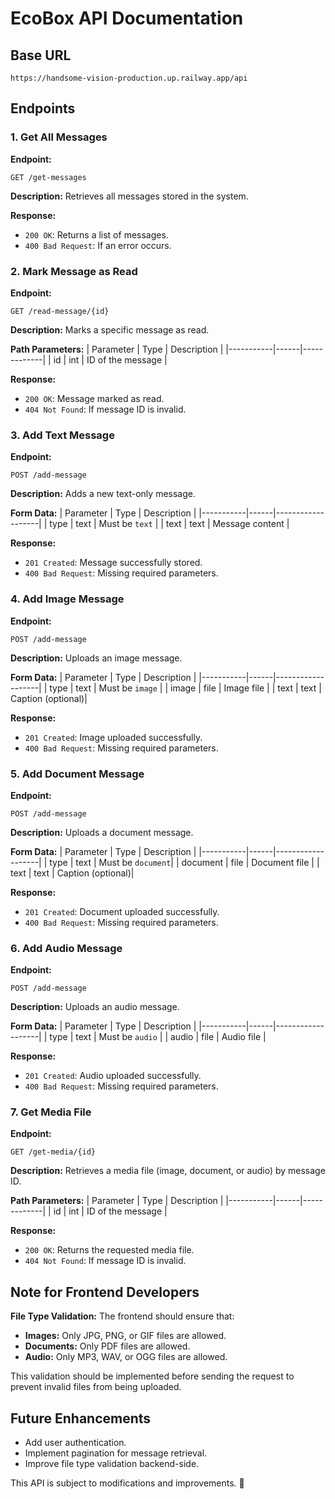 # EcoBox API Documentation

## Base URL
`https://handsome-vision-production.up.railway.app/api`

## Endpoints

### 1. Get All Messages
**Endpoint:**
```
GET /get-messages
```
**Description:**
Retrieves all messages stored in the system.

**Response:**
- `200 OK`: Returns a list of messages.
- `400 Bad Request`: If an error occurs.

### 2. Mark Message as Read
**Endpoint:**
```
GET /read-message/{id}
```
**Description:**
Marks a specific message as read.

**Path Parameters:**
| Parameter | Type | Description |
|-----------|------|-------------|
| id        | int  | ID of the message |

**Response:**
- `200 OK`: Message marked as read.
- `404 Not Found`: If message ID is invalid.

### 3. Add Text Message
**Endpoint:**
```
POST /add-message
```
**Description:**
Adds a new text-only message.

**Form Data:**
| Parameter | Type | Description       |
|-----------|------|-------------------|
| type      | text | Must be `text`    |
| text      | text | Message content   |

**Response:**
- `201 Created`: Message successfully stored.
- `400 Bad Request`: Missing required parameters.

### 4. Add Image Message
**Endpoint:**
```
POST /add-message
```
**Description:**
Uploads an image message.

**Form Data:**
| Parameter | Type | Description       |
|-----------|------|-------------------|
| type      | text | Must be `image`   |
| image     | file | Image file        |
| text      | text | Caption (optional)|

**Response:**
- `201 Created`: Image uploaded successfully.
- `400 Bad Request`: Missing required parameters.

### 5. Add Document Message
**Endpoint:**
```
POST /add-message
```
**Description:**
Uploads a document message.

**Form Data:**
| Parameter | Type | Description       |
|-----------|------|-------------------|
| type      | text | Must be `document`|
| document  | file | Document file     |
| text      | text | Caption (optional)|

**Response:**
- `201 Created`: Document uploaded successfully.
- `400 Bad Request`: Missing required parameters.

### 6. Add Audio Message
**Endpoint:**
```
POST /add-message
```
**Description:**
Uploads an audio message.

**Form Data:**
| Parameter | Type | Description       |
|-----------|------|-------------------|
| type      | text | Must be `audio`   |
| audio     | file | Audio file        |

**Response:**
- `201 Created`: Audio uploaded successfully.
- `400 Bad Request`: Missing required parameters.

### 7. Get Media File
**Endpoint:**
```
GET /get-media/{id}
```
**Description:**
Retrieves a media file (image, document, or audio) by message ID.

**Path Parameters:**
| Parameter | Type | Description |
|-----------|------|-------------|
| id        | int  | ID of the message |

**Response:**
- `200 OK`: Returns the requested media file.
- `404 Not Found`: If message ID is invalid.

## Note for Frontend Developers
**File Type Validation:** The frontend should ensure that:
- **Images:** Only JPG, PNG, or GIF files are allowed.
- **Documents:** Only PDF files are allowed.
- **Audio:** Only MP3, WAV, or OGG files are allowed.

This validation should be implemented before sending the request to prevent invalid files from being uploaded.

## Future Enhancements
- Add user authentication.
- Implement pagination for message retrieval.
- Improve file type validation backend-side.

This API is subject to modifications and improvements. 🚀